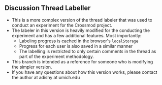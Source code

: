 ## Discussion Thread Labeller

* This is a more complex version of the thread labeler that was used to conduct an experiment for the Crossmod project.
* The labeler in this version is heavily modified for the conducting the experiment and has a few additional features. Most importantly:
  * Labeling progress is cached in the browser's `localStorage`
  * Progress for each user is also saved in a similar manner
  * The labelling is restricted to only certain comments in the thread as part of the experiment methodology. 
* This branch is intended as a reference for someone who is modifying the simpler version.
* If you have any questions about how this version works, please contact the author at adishy at umich.edu
